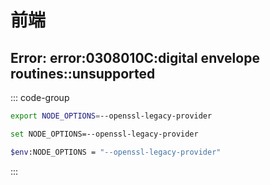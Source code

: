 # 前端

## Error: error:0308010C:digital envelope routines::unsupported

::: code-group

```bash [Linux, macOS, Git bash, etc]
export NODE_OPTIONS=--openssl-legacy-provider
```

```bash [Windows cmd]
set NODE_OPTIONS=--openssl-legacy-provider
```

```bash [Windows PowerShell]
$env:NODE_OPTIONS = "--openssl-legacy-provider"
```

:::
